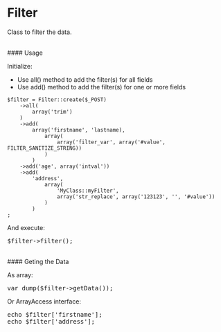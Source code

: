 # Filter

Class to filter the data.

<br />
#### Usage

Initialize:

+ Use all() method to add the filter(s) for all fields
+ Use add() method to add the filter(s) for one or more fields

<pre><code>$filter = Filter::create($_POST)
	->all(
		array('trim')
	)
	->add(
		array('firstname', 'lastname),
			array(
				array('filter_var', array('#value', FILTER_SANITIZE_STRING))
			)
		)
	->add('age', array('intval'))
	->add(
		'address',
			array(
				'MyClass::myFilter',
				array('str_replace', array('123123', '', '#value'))
			)
		)
;
</pre></code>

And execute:
<pre>
$filter->filter();
</pre>


<br />
#### Geting the Data

As array:
<pre>
var_dump($filter->getData());
</pre>

Or ArrayAccess interface:
<pre>
echo $filter['firstname'];
echo $filter['address'];
</pre>
